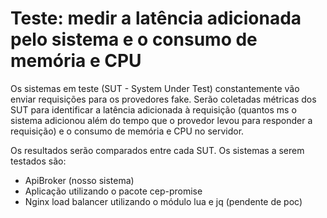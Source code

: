 # Teste: medir a latência adicionada pelo sistema e o consumo de memória e CPU

Os sistemas em teste (SUT - System Under Test) constantemente vão enviar requisições para os provedores fake. Serão coletadas métricas dos SUT para identificar a latência adicionada à requisição (quantos ms o sistema adicionou além do tempo que o provedor levou para responder a requisição) e o consumo de memória e CPU no servidor.

Os resultados serão comparados entre cada SUT. Os sistemas a serem testados são:
* ApiBroker (nosso sistema)
* Aplicação utilizando o pacote cep-promise
* Nginx load balancer utilizando o módulo lua e jq (pendente de poc)
